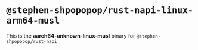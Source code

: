 # `@stephen-shpopopop/rust-napi-linux-arm64-musl`

This is the **aarch64-unknown-linux-musl** binary for `@stephen-shpopopop/rust-napi`
